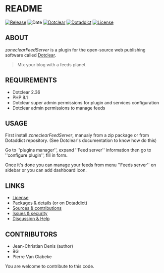 # README

[![Release](https://img.shields.io/badge/release-2023.11.04-a2cbe9.svg)](https://github.com/JcDenis/zoneclearFeedServer/releases)
![Date](https://img.shields.io/badge/date-2023.11.04-c44d58.svg)
[![Dotclear](https://img.shields.io/badge/dotclear-v2.36-137bbb.svg)](https://fr.dotclear.org/download)
[![Dotaddict](https://img.shields.io/badge/dotaddict-official-9ac123.svg)](https://plugins.dotaddict.org/dc2/details/zoneclearFeedServer)
[![License](https://img.shields.io/badge/license-GPL--2.0-ececec.svg)](https://github.com/JcDenis/zoneclearFeedServer/blob/master/LICENSE)

## ABOUT

_zoneclearFeedServer_ is a plugin for the open-source web publishing software called [Dotclear](https://www.dotclear.org).

> Mix your blog with a feeds planet

## REQUIREMENTS

* Dotclear 2.36
* PHP 8.1
* Dotclear super admin permissions for plugin and services configuration
* Dotclear admin permissions to manage feeds

## USAGE

First install _zoneclearFeedServer_, manualy from a zip package or from 
Dotaddict repository. (See Dotclear's documentation to know how do this)

Go to ''plugins manager'', expand ''Feed server'' information then 
go to ''configure plugin'', fill in form.

Once it's done you can manage your feeds from menu 
''Feeds server'' on sidebar or you can add dashboard icon.

## LINKS

* [License](https://github.com/JcDenis/zoneclearFeedServer/blob/master/LICENSE)
* [Packages & details](https://github.com/JcDenis/zoneclearFeedServer/releases) (or on [Dotaddict](https://plugins.dotaddict.org/dc2/details/zoneclearFeedServer))
* [Sources & contributions](https://github.com/JcDenis/zoneclearFeedServer)
* [Issues & security](https://github.com/JcDenis/zoneclearFeedServer/issues)
* [Discussion & Help](http://forum.dotclear.org/viewtopic.php?pid=331158)

## CONTRIBUTORS

* Jean-Christian Denis (author)
* BG
* Pierre Van Glabeke

You are welcome to contribute to this code.
